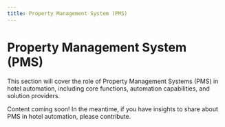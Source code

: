 ```yaml
---
title: Property Management System (PMS)
---
```


# Property Management System (PMS)

This section will cover the role of Property Management Systems (PMS) in hotel automation, including core functions, automation capabilities, and solution providers.

Content coming soon! In the meantime, if you have insights to share about PMS in hotel automation, please contribute.
